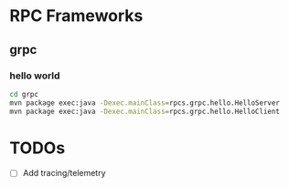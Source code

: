 # RPC Frameworks

## grpc

### hello world

```bash
cd grpc
mvn package exec:java -Dexec.mainClass=rpcs.grpc.hello.HelloServer
mvn package exec:java -Dexec.mainClass=rpcs.grpc.hello.HelloClient
```

# TODOs 

- [ ] Add tracing/telemetry
